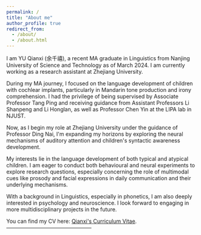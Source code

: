 ```yaml
---
permalink: /
title: "About me"
author_profile: true
redirect_from: 
  - /about/
  - /about.html
---
```


I am YU Qianxi (余千禧), a recent MA graduate in Linguistics from Nanjing University of Science and Technology as of March 2024. I am currently working as a research assistant at Zhejiang University.

During my MA journey, I focused on the language development of children with cochlear implants, particularly in Mandarin tone production and irony comprehension. I had the privilege of being supervised by Associate Professor Tang Ping and receiving guidance from Assistant Professors Li Shanpeng and Li Honglan, as well as Professor Chen Yin at the LIPA lab in NJUST.

Now, as I begin my role at Zhejiang University under the guidance of Professor Ding Nai, I'm expanding my horizons by exploring the neural mechanisms of auditory attention and children's syntactic awareness development.

My interests lie in the language development of both typical and atypical children. I am eager to conduct both behavioural and neural experiments to explore research questions, especially concerning the role of multimodal cues like prosody and facial expressions in daily communication and their underlying mechanisms.

With a background in Linguistics, especially in phonetics, I am also deeply interested in psychology and neuroscience. I look forward to engaging in more multidisciplinary projects in the future.

You can find my CV here: [Qianxi's Curriculum Vitae](../assets/Curriculum_Vitae.pdf).
————————————————

